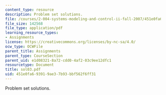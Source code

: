 ```yaml
---
content_type: resource
description: Problem set solutions.
file: /courses/2-004-systems-modeling-and-control-ii-fall-2007/451e0fa693919ae37b93bbf562f6ff31_sol03.pdf
file_size: 142568
file_type: application/pdf
learning_resource_types:
- Assignments
license: https://creativecommons.org/licenses/by-nc-sa/4.0/
ocw_type: OCWFile
parent_title: Assignments
parent_type: CourseSection
parent_uid: e1d08321-8a72-cdd0-4af2-03c9ee12dfc1
resourcetype: Document
title: sol03.pdf
uid: 451e0fa6-9391-9ae3-7b93-bbf562f6ff31
---
```

Problem set solutions.